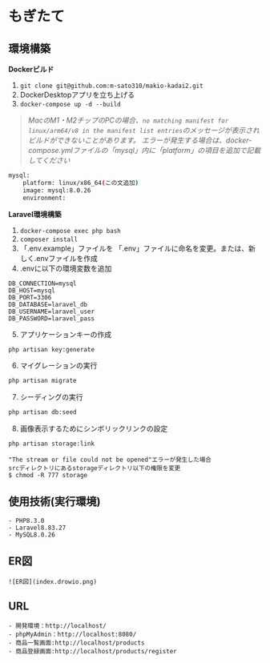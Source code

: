 # もぎたて

## 環境構築
**Dockerビルド**
1. `git clone git@github.com:m-sato310/makio-kadai2.git`
2. DockerDesktopアプリを立ち上げる
3. `docker-compose up -d --build`

> *MacのM1・M2チップのPCの場合、`no matching manifest for linux/arm64/v8 in the manifest list entries`のメッセージが表示されビルドができないことがあります。
エラーが発生する場合は、docker-compose.ymlファイルの「mysql」内に「platform」の項目を追加で記載してください*
``` bash
mysql:
    platform: linux/x86_64(この文追加)
    image: mysql:8.0.26
    environment:
```

**Laravel環境構築**
1. `docker-compose exec php bash`
2. `composer install`
3. 「.env.example」ファイルを 「.env」ファイルに命名を変更。または、新しく.envファイルを作成
4. .envに以下の環境変数を追加
``` text
DB_CONNECTION=mysql
DB_HOST=mysql
DB_PORT=3306
DB_DATABASE=laravel_db
DB_USERNAME=laravel_user
DB_PASSWORD=laravel_pass
```
5. アプリケーションキーの作成
``` bash
php artisan key:generate
```

6. マイグレーションの実行
``` bash
php artisan migrate
```

7. シーディングの実行
``` bash
php artisan db:seed
```

8. 画像表示するためにシンボリックリンクの設定
``` bash
php artisan storage:link
```
```
"The stream or file could not be opened"エラーが発生した場合
srcディレクトリにあるstorageディレクトリ以下の権限を変更
$ chmod -R 777 storage
```

## 使用技術(実行環境)
```
- PHP8.3.0
- Laravel8.83.27
- MySQL8.0.26
```

## ER図
```
![ER図](index.drowio.png)
```

## URL
```
- 開発環境：http://localhost/
- phpMyAdmin：http://localhost:8080/
- 商品一覧画面:http://localhost/products
- 商品登録画面:http://localhost/products/register
```
